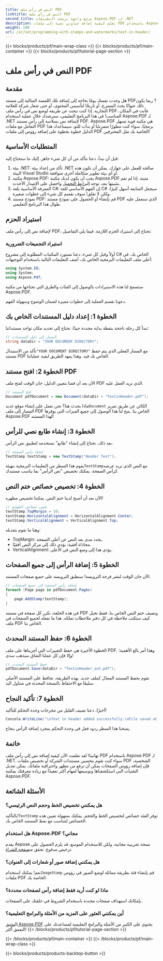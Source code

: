 ```yaml
---
title: النص في رأس ملف PDF
linktitle: النص في رأس ملف PDF
second_title: مرجع واجهة برمجة التطبيقات Aspose.PDF لـ .NET
description: تعلم كيفية إضافة عناوين نصية إلى ملفات PDF باستخدام Aspose.PDF for .NET من خلال هذا البرنامج التعليمي خطوة بخطوة. قم بتحسين مستنداتك بكفاءة وفعالية.
weight: 190
url: /ar/net/programming-with-stamps-and-watermarks/text-in-header/
---
```


{{< blocks/products/pf/main-wrap-class >}}
{{< blocks/products/pf/main-container >}}
{{< blocks/products/pf/tutorial-page-section >}}

# النص في رأس ملف PDF

## مقدمة

هل وجدت نفسك يومًا بحاجة إلى إضافة تلك اللمسة المثالية إلى مستند PDF؟ ربما يكون ذلك عنوانًا يحدد المسرح، أو تاريخًا لتأسيس المحتوى، أو حتى شعار شركة للعلامة التجارية. إذا كنت تبحث عن طريقة لوضع نص في رأس ملف PDF، فأنت في المكان المناسب! في هذا البرنامج التعليمي، سنرشدك خلال عملية استخدام Aspose.PDF لـ .NET لإضافة نص بسلاسة إلى رأس مستند PDF. Aspose.PDF هي مكتبة قوية تسهل التعامل مع ملفات PDF برمجيًا. سواء كنت مطورًا متمرسًا أو بدأت للتو، سيساعدك هذا الدليل خطوة بخطوة على إضافة رؤوس إلى ملفات PDF الخاصة بك مثل المحترفين!

## المتطلبات الأساسية

قبل أن نبدأ، دعنا نتأكد من أن كل شيء جاهز. إليك ما ستحتاج إليه:

1. بيئة .NET: تأكد من إعداد بيئة .NET صالحة للعمل على جهازك. يمكن أن تكون هذه البيئة Visual Studio أو أي بيئة تطوير متكاملة أخرى متوافقة.
2.  مكتبة Aspose.PDF: يجب أن يكون لديك مكتبة Aspose.PDF مثبتة. إذا لم تقم بتثبيتها بعد، توجه إلى[رابط التحميل](https://releases.aspose.com/pdf/net/) واحصل على الإصدار الأحدث.
3. المعرفة الأساسية بلغة C#: إن الفهم الأساسي للغة C# سيجعل المتابعة أسهل كثيرًا، ولكن لا تقلق! سوف نقسم كل شيء إلى خطوات صغيرة.
4. نموذج مستند PDF: قم بإنشاء أو الحصول على نموذج مستند PDF الذي سنعمل عليه طوال هذا البرنامج التعليمي.

## استيراد الحزم

لإضافة نص إلى رأس ملف PDF، نحتاج إلى استيراد الحزم اللازمة. فيما يلي التفاصيل:

### استيراد التجميعات الضرورية

أولاً وقبل كل شيء، دعنا نستورد المكتبات المطلوبة إلى مشروع C# الخاص بك. في أعلى ملف التعليمات البرمجية الخاص بك، أضف التعليمات التالية باستخدام التوجيهات:

```csharp
using System.IO;
using System;
using Aspose.Pdf;
```

ستسمح لنا هذه الاستيرادات بالوصول إلى الفئات والطرق التي نحتاجها من مكتبة Aspose.PDF.

دعونا نقسم العملية إلى خطوات مميزة لضمان الوضوح وسهولة الفهم.

## الخطوة 1: إعداد دليل المستندات الخاص بك

تبدأ كل رحلة ناجحة بنقطة بداية محددة جيدًا. نحتاج إلى تحديد مكان تواجد مستنداتنا:

```csharp
// المسار إلى دليل المستندات.
string dataDir = "YOUR DOCUMENT DIRECTORY";
```

 تأكد من الاستبدال`"YOUR DOCUMENT DIRECTORY"` مع المسار الفعلي الذي يتم حفظ مستند PDF الخاص بك فيه. وهذا يمهد الطريق لبقية عملياتنا.

## الخطوة 2: افتح مستند PDF

الآن بعد أن قمنا بتعيين الدليل، حان الوقت لفتح ملف PDF الذي نريد العمل عليه.

```csharp
// فتح المستند
Document pdfDocument = new Document(dataDir + "TextinHeader.pdf");
```

 ماذا يحدث هنا؟ نحن نعمل على إنشاء موقع جديد`Document` الكائن عن طريق تمرير المسار إلى ملف PDF الخاص بنا. يتيح لنا هذا الوصول إلى جميع الميزات التي يوفرها Aspose.PDF لهذا المستند!

## الخطوة 3: إنشاء طابع نصي للرأس

بعد ذلك، نحتاج إلى إنشاء "طابع" نستخدمه لتطبيق نص الرأس.

```csharp
// إنشاء رأس الصفحة
TextStamp textStamp = new TextStamp("Header Text");
```

 يقوم هذا السطر من التعليمات البرمجية بتهيئة`TextStamp`مع النص الذي نريد عرضه كرأس الصفحة. يمكنك تخصيص "نص الرأس" بما يناسب مستندك. 

## الخطوة 4: تخصيص خصائص ختم النص

الآن بعد أن أصبح لدينا ختم النص، يمكننا تخصيص مظهره!

```csharp
// تعيين خصائص الطوابع
textStamp.TopMargin = 10;
textStamp.HorizontalAlignment = HorizontalAlignment.Center;
textStamp.VerticalAlignment = VerticalAlignment.Top;
```

وهنا ما نقوم بتعديله:
- TopMargin: يحدد مدى بعد النص عن أعلى الصفحة.
- محاذاة أفقية: يؤدي ذلك إلى مركز النص أفقيًا.
- VerticalAlignment: يؤدي هذا إلى وضع النص في الأعلى.

## الخطوة 5: إضافة الرأس إلى جميع الصفحات

الآن حان الوقت لنشر فرحة الترويسة! سنطبق الترويسة على جميع صفحات المستند.

```csharp
// إضافة رأس الصفحة إلى جميع الصفحات
foreach (Page page in pdfDocument.Pages)
{
    page.AddStamp(textStamp);
}
```

في هذه الحلقة، نكرر كل صفحة في مستند PDF ونضيف ختم النص الخاص بنا. فقط تخيل كيف ستكتب ملاحظة في كل دفتر ملاحظات تملكه. هذا ما نفعله لجميع الصفحات في ملف PDF الخاص بنا.

## الخطوة 6: حفظ المستند المحدث

الخطوة الأخيرة هي حفظ التغييرات التي أجريناها على ملف PDF. وهذا أمر بالغ الأهمية؛ وإلا فإن كل عملنا الشاق سيذهب سدى!

```csharp
// حفظ المستند المحدث
pdfDocument.Save(dataDir + "TextinHeader_out.pdf");
```

نقوم بحفظ المستند المعدّل كملف جديد. بهذه الطريقة، نحافظ على المستند الأصلي سليمًا مع الاحتفاظ بالنسخة المحدثة في متناول اليد.

## الخطوة 7: تأكيد النجاح

أخيرًا، دعنا نضيف القليل من مخرجات وحدة التحكم للتأكيد!

```csharp
Console.WriteLine("\nText in header added successfully.\nFile saved at " + dataDir);
```

يمنحنا هذا السطر ردود فعل في وحدة التحكم بمجرد إضافة الرأس بنجاح.

## خاتمة

تهانينا! لقد تعلمت الآن كيفية إضافة نص إلى رأس ملف PDF باستخدام Aspose.PDF لـ .NET. سواء كنت تقوم بتحسين مستندات الشركة أو تخصيص ملفات PDF الشخصية، فإن إضافة رؤوس الصفحات يمكن أن ترفع من مظهر واحترافية ملفاتك. يمكن تعديل التقنيات التي استكشفناها وتوسيعها لمهام أكثر تعقيدًا مع زيادة معرفتك بمكتبة Aspose.PDF.

## الأسئلة الشائعة

### هل يمكنني تخصيص الخط وحجم النص الرئيسي؟
 بالتأكيد!`TextStamp` توفر الفئة خصائص لتخصيص الخط والحجم. يمكنك بسهولة تعيين هذه الخصائص لتتناسب مع نمط المستند الخاص بك.

### هل استخدام Aspose.PDF مجاني؟
يقدم Aspose نسخة تجريبية مجانية، ولكن للاستخدام الموسع، قد يلزم الحصول على ترخيص مدفوع. تحقق من[صفحة الشراء](https://purchase.aspose.com/buy).

### هل يمكنني إضافة صور أو شعارات إلى العنوان؟
 نعم! يمكنك استخدام`ImageStamp` قم بإنشاء فئة بطريقة مماثلة لوضع الصور في رؤوس ملفات PDF الخاصة بك.

### ماذا لو كنت أريد فقط إضافة رأس لصفحات محددة؟
بإمكانك استهداف صفحات محددة باستخدام الشروط في حلقتك على الصفحات.

### أين يمكنني العثور على المزيد من الأمثلة والبرامج التعليمية؟
 ال[توثيق Aspose.PDF](https://reference.aspose.com/pdf/net/) يحتوي على الكثير من الأمثلة والبرامج التعليمية لمساعدتك على التعمق أكثر!
{{< /blocks/products/pf/tutorial-page-section >}}

{{< /blocks/products/pf/main-container >}}
{{< /blocks/products/pf/main-wrap-class >}}

{{< blocks/products/products-backtop-button >}}
